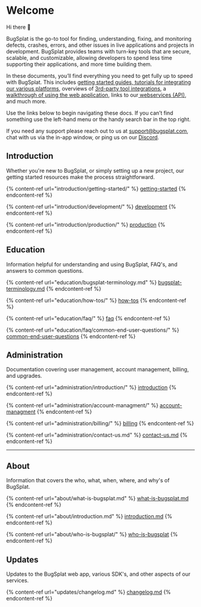 # Welcome

Hi there 👋

BugSplat is the go-to tool for finding, understanding, fixing, and monitoring defects, crashes, errors, and other issues in live applications and projects in development.  BugSplat provides teams with turn-key tools that are secure, scalable, and customizable, allowing developers to spend less time supporting their applications, and more time building them.

In these documents, you’ll find everything you need to get fully up to speed with BugSplat.  This includes [getting started guides](introduction/getting-started/),[ tutorials for integrating our various platforms](introduction/getting-started/integrations/), overviews of [3rd-party tool integrations](introduction/development/integrating-with-tools/), a [walkthrough of using the web application](introduction/development/using-the-app.md), links to our[ webservices (API)](introduction/development/web-services/api.md), and much more.&#x20;

Use the links below to begin navigating these docs.  If you can’t find something use the left-hand menu or the handy search bar in the top right.

If you need any support please reach out to us at [support@bugsplat.com](mailto:support@bugsplat.com), chat with us via the in-app window, or ping us on our [Discord](https://discord.gg/K4KjjRV5ve).

## Introduction

Whether you're new to BugSplat, or simply setting up a new project, our getting started resources make the process straightforward.&#x20;

{% content-ref url="introduction/getting-started/" %}
[getting-started](introduction/getting-started/)
{% endcontent-ref %}

{% content-ref url="introduction/development/" %}
[development](introduction/development/)
{% endcontent-ref %}

{% content-ref url="introduction/production/" %}
[production](introduction/production/)
{% endcontent-ref %}

## **Education**

Information helpful for understanding and using BugSplat, FAQ's, and answers to common questions.

{% content-ref url="education/bugsplat-terminology.md" %}
[bugsplat-terminology.md](education/bugsplat-terminology.md)
{% endcontent-ref %}

{% content-ref url="education/how-tos/" %}
[how-tos](education/how-tos/)
{% endcontent-ref %}

{% content-ref url="education/faq/" %}
[faq](education/faq/)
{% endcontent-ref %}

{% content-ref url="education/faq/common-end-user-questions/" %}
[common-end-user-questions](education/faq/common-end-user-questions/)
{% endcontent-ref %}

## Administration

Documentation covering user management, account management, billing, and upgrades.

{% content-ref url="administration/introduction/" %}
[introduction](administration/introduction/)
{% endcontent-ref %}

{% content-ref url="administration/account-managment/" %}
[account-managment](administration/account-managment/)
{% endcontent-ref %}

{% content-ref url="administration/billing/" %}
[billing](administration/billing/)
{% endcontent-ref %}

{% content-ref url="administration/contact-us.md" %}
[contact-us.md](administration/contact-us.md)
{% endcontent-ref %}

****

## About

Information that covers the who, what, when, where, and why's of BugSplat.

{% content-ref url="about/what-is-bugsplat.md" %}
[what-is-bugsplat.md](about/what-is-bugsplat.md)
{% endcontent-ref %}

{% content-ref url="about/introduction.md" %}
[introduction.md](about/introduction.md)
{% endcontent-ref %}

{% content-ref url="about/who-is-bugsplat/" %}
[who-is-bugsplat](about/who-is-bugsplat/)
{% endcontent-ref %}

## Updates

Updates to the BugSplat web app, various SDK's, and other aspects of our services.

{% content-ref url="updates/changelog.md" %}
[changelog.md](updates/changelog.md)
{% endcontent-ref %}
